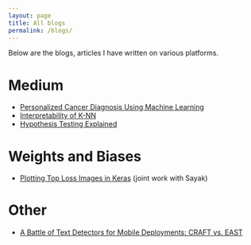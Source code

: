 ```yaml
---
layout: page
title: All blogs
permalink: /blogs/
---
```


Below are the blogs, articles I have written on various platforms.

# Medium

- [Personalized Cancer Diagnosis Using Machine Learning](https://medium.com/analytics-vidhya/personalized-cancer-diagnosis-3d6f09a6b8c9)
- [Interpretability of K-NN](https://medium.com/@tulasiram11729/intrepretability-of-k-nn-44831578dd68)
- [Hypothesis Testing Explained](https://medium.com/@tulasiram11729/hypothesis-testing-ae07cc8a397d)

# Weights and Biases

- [Plotting Top Loss Images in Keras](https://wandb.ai/tulasi1729/plot-top-losses/reports/Debug-Models-By-Plotting-The-Top-Loss-Images--VmlldzoxMTI0NDk) (joint work with Sayak)




# Other

- [A Battle of Text Detectors for Mobile Deployments: CRAFT vs. EAST](https://sayak.dev/optimizing-text-detectors/)

